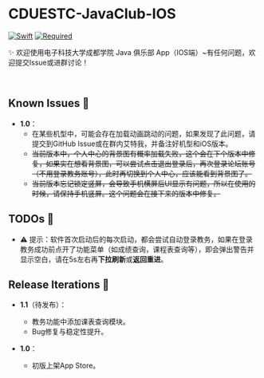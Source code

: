 # CDUESTC-JavaClub-IOS

[![Swift](https://img.shields.io/badge/Swift-5.5-orange)](https://developer.apple.com/swift/)
[![Required](https://img.shields.io/badge/iOS-14+-blue)](https://developer.apple.com/swift/)



✨ 欢迎使用电子科技大学成都学院 Java 俱乐部 App（IOS端）~有任何问题，欢迎提交Issue或进群讨论！

&nbsp;

## Known Issues 🔨

- **1.0**：
    - 在某些机型中，可能会存在加载动画跳动的问题，如果发现了此问题，请提交到GitHub Issue或在群内艾特我，并备注好机型和iOS版本。
    - ~~当前版本中，个人中心的背景图有概率加载失败，这个会在下个版本中修复，如果实在想看背景图，可以尝试点击退出登录后，再次登录论坛账号（不用登录教务账号），此时再切换到个人中心，应该能看到背景图了。~~
    - ~~当前版本忘记锁定竖屏，会导致手机横屏后UI显示有问题，所以在使用的时候，请保持手机竖屏。这个问题会在接下来的版本中修复。~~


## TODOs 🔨

- ⚠️ 提示：软件首次启动后的每次启动，都会尝试自动登录教务，如果在登录教务成功前点开了功能菜单（如成绩查询，课程表查询等），即会弹出警告并显示空白，请在5s左右再**下拉刷新**或**返回重进**。


## Release Iterations 🔨

- **1.1**（待发布）：
    - 教务功能中添加课表查询模块。
    - Bug修复与稳定性提升。

- **1.0**：
    - 初版上架App Store。
